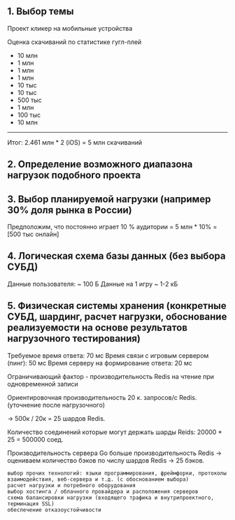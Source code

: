 ## 1. Выбор темы
Проект кликер на мобильные устройства

Оценка скачиваний по статистике гугл-плей

- 10 млн
- 1 млн
- 1 млн
- 1 млн
- 10 тыс
- 10 тыс
- 500 тыс
- 1 млн
- 100 тыс
- 10 млн

--------
Итог:
2.461 млн * 2 (iOS) = 5 млн скачиваний

## 2. Определение возможного диапазона нагрузок подобного проекта
## 3. Выбор планируемой нагрузки (например 30% доля рынка в России)
Предположим, что постоянно играет 10 % аудитории = 5 млн * 10% = [500 тыс онлайн]

## 4. Логическая схема базы данных (без выбора СУБД)
[logo]: https://pp.userapi.com/c849024/v849024782/17b861/imaQB_GyiSI.jpg

Данные пользователя: ~ 100 Б
Данные на 1 игру ~ 1-2 кБ

## 5. Физическая системы хранения (конкретные СУБД, шардинг, расчет нагрузки, обоснование реализуемости на основе результатов нагрузочного тестирования)
Требуемое время ответа: 70 мс
Время связи с игровым сервером (пинг): 50 мс
Время серверу на формирование ответа: 20 мс

Ограничивающий фактор - производительность Redis на чтение при одновременной записи

Ориентировочная производительность 20 к. запросов/с Redis.
(уточнение после нагрузочного)

-> 500к / 20к = 25 шардов Redis.

Количество соединений которые могут держать шарды Reids: 20000 * 25 = 500000 соед.

Производительность сервера Go больше производительность Redis -> оцениваем количество бэков по числу шардов Redis
-> 25 бэков.



    выбор прочих технологий: языки программирования, фреймфорки, протоколы взаимодействия, веб-сервера и т.д. (с обоcнованием выбора)
    расчет нагрузки и потребного оборудования
    выбор хостинга / облачного провайдера и расположения серверов
    схема балансировки нагрузки (входящего трафика и внутрипроектного, терминация SSL)
    обеспечение отказоустойчивости
